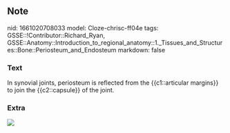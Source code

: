 ## Note
nid: 1661020708033
model: Cloze-chrisc-ff04e
tags: GSSE::!Contributor::Richard_Ryan, GSSE::Anatomy::Introduction_to_regional_anatomy::1._Tissues_and_Structures::Bone::Periosteum_and_Endosteum
markdown: false

### Text
<div class='toggle'>
  In synovial joints, periosteum is reflected from the
  {{c1::articular margins}} to join the {{c2::capsule}} of the
  joint.
</div>

### Extra
<img src="img5759891803365009772.jpg">
